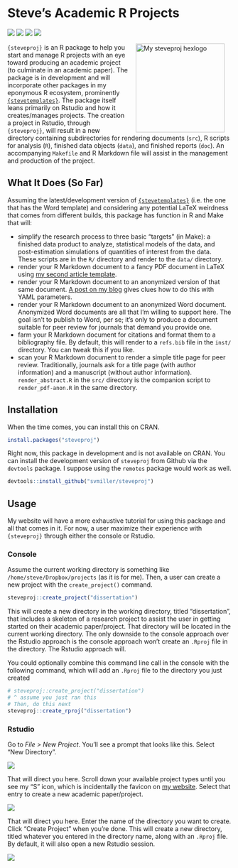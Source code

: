 
# Steve’s Academic R Projects

[![](https://www.r-pkg.org/badges/version/steveproj?color=green)](https://cran.r-project.org/package=steveproj)
[![](http://cranlogs.r-pkg.org/badges/grand-total/steveproj?color=green)](https://cran.r-project.org/package=steveproj)
[![](http://cranlogs.r-pkg.org/badges/last-month/steveproj?color=green)](https://cran.r-project.org/package=steveproj)
[![](http://cranlogs.r-pkg.org/badges/last-week/steveproj?color=green)](https://cran.r-project.org/package=steveproj)

<img src="http://svmiller.com/images/steveproj-hexlogo.png" alt="My steveproj hexlogo" align="right" width="200" style="padding: 0 15px; float: right;"/>

`{steveproj}` is an R package to help you start and manage R projects
with an eye toward producing an academic project (to culminate in an
academic paper). The package is in development and will incorporate
other packages in my eponymous R ecosystem, prominently
[`{stevetemplates}`](https://github.com/svmiller/stevetemplates). The
package itself leans primarily on Rstudio and how it creates/manages
projects. The creation a project in Rstudio, through `{steveproj}`, will
result in a new directory containing subdirectories for rendering
documents (`src`), R scripts for analysis (`R`), finished data objects
(`data`), and finished reports (`doc`). An accompanying `Makefile` and R
Markdown file will assist in the management and production of the
project.

## What It Does (So Far)

Assuming the latest/development version of
[`{stevetemplates}`](https://github.com/svmiller/stevetemplates)
(i.e. the one that has the Word template) and considering any potential
LaTeX weirdness that comes from different builds, this package has
function in R and Make that will:

-   simplify the research process to three basic “targets” (in Make): a
    finished data product to analyze, statistical models of the data,
    and post-estimation simulations of quantities of interest from the
    data. These scripts are in the `R/` directory and render to the
    `data/` directory.
-   render your R Markdown document to a fancy PDF document in LaTeX
    using [my second article
    template](http://svmiller.com/blog/2020/09/another-rmarkdown-article-template/).
-   render your R Markdown document to an anonymized version of that
    same document. [A post on my
    blog](http://svmiller.com/blog/2021/03/handle-academic-projects-steveproj-make/)
    gives clues how to do this with YAML parameters.
-   render your R Markdown document to an anonymized Word document.
    Anonymized Word documents are all that I’m willing to support here.
    The goal isn’t to publish to Word, per se; it’s only to produce a
    document suitable for peer review for journals that demand you
    provide one.
-   farm your R Markdown document for citations and format them to a
    bibliography file. By default, this will render to a `refs.bib` file
    in the `inst/` directory. You can tweak this if you like.
-   scan your R Markdown document to render a simple title page for peer
    review. Traditionally, journals ask for a title page (with author
    information) and a manuscript (without author information).
    `render_abstract.R` in the `src/` directory is the companion script
    to `render_pdf-anon.R` in the same directory.

## Installation

When the time comes, you can install this on CRAN.

``` r
install.packages("steveproj")
```

Right now, this package in development and is not available on CRAN. You
can install the development version of `steveproj` from Github via the
`devtools` package. I suppose using the `remotes` package would work as
well.

``` r
devtools::install_github("svmiller/steveproj")
```

## Usage

My website will have a more exhaustive tutorial for using this package
and all that comes in it. For now, a user maximize their experience with
`{steveproj}` through either the console or Rstudio.

### Console

Assume the current working directory is something like
`/home/steve/Dropbox/projects` (as it is for me). Then, a user can
create a new project with the `create_project()` command.

``` r
steveproj::create_project("dissertation")
```

This will create a new directory in the working directory, titled
“dissertation”, that includes a skeleton of a research project to assist
the user in getting started on their academic paper/project. That
directory will be located in the current working directory. The only
downside to the console approach over the Rstudio approach is the
console approach won’t create an `.Rproj` file in the directory. The
Rstudio approach will.

You could optionally combine this command line call in the console with
the following command, which will add an `.Rproj` file to the directory
you just created

``` r
# steveproj::create_project("dissertation")
# ^ assume you just ran this
# Then, do this next
steveproj::create_rproj("dissertation")
```

### Rstudio

Go to *File &gt; New Project*. You’ll see a prompt that looks like this.
Select “New Directory”.

![](inst/README/steveproj-1.png)

That will direct you here. Scroll down your available project types
until you see my “S” icon, which is incidentally the favicon on [my
website](http://svmiller.com). Select that entry to create a new
academic paper/project.

![](inst/README/steveproj-2.png)

That will direct you here. Enter the name of the directory you want to
create. Click “Create Project” when you’re done. This will create a new
directory, titled whatever you entered in the directory name, along with
an `.Rproj` file. By default, it will also open a new Rstudio session.

![](inst/README/steveproj-3.png)
